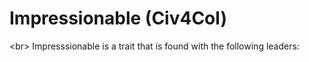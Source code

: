 # Impressionable (Civ4Col)

&lt;br&gt;
Impresssionable is a trait that is found with the following leaders: